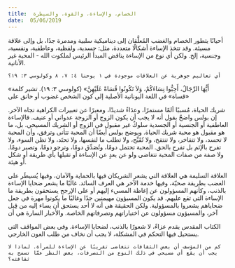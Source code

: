 ```yaml
---
title:  الخصام، والإساءة، والقوة، والسيطرة
date:  05/06/2019
---
```


أحيانًا يتطور الخصام والغضب المُعلَّقان إلى ديناميكية سلبية ومدمرة جدًا، بل وإلى علاقة مسيئة. وقد تتخذ الإساءة أشكالًا متعددة، مثل: جسدية، ولفظية، وعاطفية، ونفسية، وجنسية، إلخ. ولكن أي نوع من الإساءة يناقض المبدأ الرئيس لملكوت الله - المحبة غير الأنانية.

`أي تعاليم جوهرية عن العلاقات موجودة في ١ يوحنا ٤: ٧، ٨ وكولوسي ٣: ١٩؟`

«أَيُّهَا الرِّجَالُ، أَحِبُّوا نِسَاءَكُمْ، وَلاَ تَكُونُوا قُسَاةً عَلَيْهِنَّ» (كولوسي ٣: ١٩). تشير كلمة «قساة» في اللغة اليونانية الأصلية إلى كون الشخص غضوب أو حانق على

شريك الحياة، مُسببًا ألمًا مستمرًا، وعدَاءً شديدًا، ومعبرًا عن تعبيرات الكراهية تجاه الآخر. إن بولس واضحٌ بقول أنه لا يجب أن يكون الزوج أو الزوجة عدواني أو عنيف. فالإساءة العاطفية أو الجنسية أو الجسدية سلوكٌ غير مقبول في الزوج أو الشريك المسيحي. بل، ما هو مقبول هو محبة شريك الحياة. ويوضح بولس أيضًا أن المحبة تتأنى وترفق، وأن المحبة لا تحسد، ولا تتفاخر، ولا تنتفخ، ولا تُقَبِّح، ولا تطلب ما لنفسها، ولا تحتَد، ولا تظن السوء، ولا تفرح بالإثم بل تفرح بالحق. المحبة تحتمل دومًا، وتُصَدِّق دومًا، وترجو دومًا، وتصبر دومًا. ولا صفة من صفات المحبة تتغاضى ولو عن بعدٍ عن الإساءة أو تقبلها بأي طريقة أو شكل أو هيئة.

العلاقة السليمة هي العلاقة التي يشعر الشريكان فيها بالحماية والآمان، وفيها يُسيطَر على الغضب بطريقة صحيّة، وفيها خدمة الآخر هي العرف السائد. غالبًا ما يشعر ضحايا الإساءة بالذنب، وكأنهم المسؤولون عن إغاظة المسيء إليهم أو على الإرجح يستحقون بطريقة ما الإساءة التي تقع عليهم. قد يكون المسيؤون مهيمنين جدًا وغالبًا ما يكونوا مهرة في جعل ضحاياهم يشعروا بالمسؤولية. ولكن الحقيقة هي أنه لا أحد يستحق أن يساء إليه من قِبل آخر، والمسيؤون مسؤولون عن اختياراتهم وتصرفاتهم الخاصة. والأخبار السارة هي أن

الكتاب المقدس يقدم عزاءً، لا شعورًا بالذنب، لضحايا الإساءة. وفي بعض المواقف التي يستحيل فيها التحكم في المشكلة، لا يجب أن نخاف من طلب العون الخارجي.

`كم من المؤسف أن بعض الثقافات تتغاضى تقريبًا عن الإساءة للمرأة. لماذا لا يجب أن يقع أي مسيحي في ذلك النوع من التصرفات، بغض النظر عمّا تسمح به ثقافته؟`